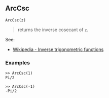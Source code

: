 ## ArcCsc

```
ArcCsc(z)
```

> returns the inverse cosecant of `z`.
 
See:
* [Wikipedia - Inverse trigonometric functions](https://en.wikipedia.org/wiki/Inverse_trigonometric_functions)

### Examples
``` 
>> ArcCsc(1)    
Pi/2  
  
>> ArcCsc(-1)    
-Pi/2 
```
  